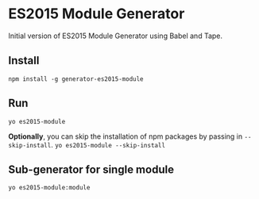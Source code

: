 # ES2015 Module Generator

Initial version of ES2015 Module Generator using Babel and Tape.

## Install
`npm install -g generator-es2015-module`

## Run
`yo es2015-module`

__Optionally__, you can skip the installation of npm packages by passing in `--skip-install`.
`yo es2015-module --skip-install`

## Sub-generator for single module
`yo es2015-module:module`
